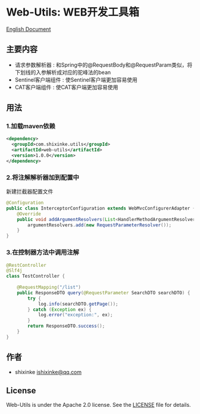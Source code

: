 
# Web-Utils: WEB开发工具箱

[English Document](http://github.com/shixinke/web-utils/blob/master/README.md)

## 主要内容

- 请求参数解析器 : 和Spring中的@RequestBody和@RequestParam类似，将下划线的入参解析成对应的驼峰法的bean
- Sentinel客户端组件 : 使Sentinel客户端更加容易使用
- CAT客户端组件 : 使CAT客户端更加容易使用


## 用法

### 1.加载maven依赖

```xml
<dependency>
  <groupId>com.shixinke.utils</groupId>
  <artifactId>web-utils</artifactId>
  <version>1.0.0</version>
</dependency>
```

### 2.将注解解析器加到配置中

新建拦截器配置文件　

```java
@Configuration
public class InterceptorConfiguration extends WebMvcConfigurerAdapter {
    @Override
    public void addArgumentResolvers(List<HandlerMethodArgumentResolver> argumentResolvers) {
        argumentResolvers.add(new RequestParameterResolver());
    }
}
```

### 3.在控制器方法中调用注解

```java
@RestController
@Slf4j
class TestController {
    
    @RequestMapping("/list")
    public ResponseDTO query(@RequestParameter SearchDTO searchDTO) {
        try {
            log.info(searchDTO.getPage());
        } catch (Exception ex) {
            log.error("exception:", ex);
        }
        return ResponseDTO.success();
    }
}
```


## 作者

- shixinke <ishixinke@qq.com>


## License

Web-Utils is under the Apache 2.0 license. See the [LICENSE](https://github.com/shixinke/web-utils/blob/master/LICENSE.txt) file for details.
